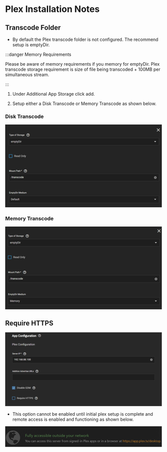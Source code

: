 # Plex Installation Notes

## Transcode Folder

- By default the Plex transcode folder is not configured. The recommend setup is emptyDir.

:::danger Memory Requirements

Please be aware of memory requirements if you memory for emptyDir. Plex transcode storage requirement is size of file being transcoded + 100MB per simultaneous stream.

:::

1. Under Additional App Storage click add.

2. Setup either a Disk Transcode or Memory Transcode as shown below.

### Disk Transcode

![disk-transcode](./img/plex-disk-transcode.png)

### Memory Transcode

![memory-transcode](./img/plex-memory-transcode.png)

## Require HTTPS

![Plex App Config](img/Plex-App-Config.png)

- This option cannot be enabled until initial plex setup is complete and remote access is enabled and functioning as shown below.

![remote access](./img/plex-remote-access.png)
